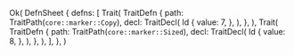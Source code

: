 Ok(
    DefnSheet {
        defns: [
            Trait(
                TraitDefn {
                    path: TraitPath(`core::marker::Copy`),
                    decl: TraitDecl(
                        Id {
                            value: 7,
                        },
                    ),
                },
            ),
            Trait(
                TraitDefn {
                    path: TraitPath(`core::marker::Sized`),
                    decl: TraitDecl(
                        Id {
                            value: 8,
                        },
                    ),
                },
            ),
        ],
    },
)